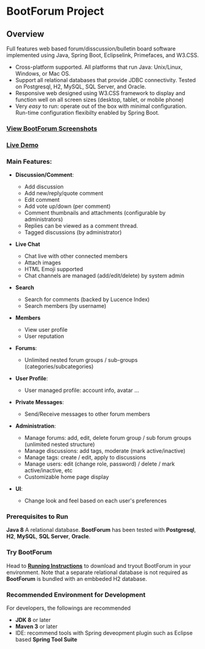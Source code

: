# BootForum Project

## Overview
Full features web based forum/disscussion/bulletin board software implemented using Java, Spring Boot, Eclipselink, Primefaces, and W3.CSS.

* Cross-platform supported. All platforms that run Java: Unix/Linux, Windows, or Mac OS.
* Support all relational databases that provide JDBC connectivity. Tested on Postgresql, H2, MySQL, SQL Server, and Oracle.
* Responsive web designed using W3.CSS framework to display and function well on all screen sizes (desktop, tablet, or mobile phone)
* Very _easy_ to run: operate out of the box with minimal configuration. Run-time configuration flexibilty enabled by Spring Boot.

###  [**View BootForum Screenshots**](Screenshots.md "Screenshots")

### [**Live Demo**](http://www.softwareprincipals.com:8080/BootForum "BootForum Demo")

### Main Features:

* **Discussion/Comment**:
  * Add discussion
  * Add new/reply/quote comment
  * Edit comment
  * Add vote up/down (per comment)
  * Comment thumbnails and attachments (configurable by administrators)
  * Replies can be viewed as a comment thread.
  * Tagged discussions (by administrator)

* **Live Chat**
  * Chat live with other connected members
  * Attach images
  * HTML Emoji supported
  * Chat channels are managed (add/edit/delete) by system admin

* **Search**
  * Search for comments (backed by Lucence Index)
  * Search members (by username)

* **Members**
  * View user profile
  * User reputation

* **Forums**:
  * Unlimited nested forum groups / sub-groups (categories/subcategories)

* **User Profile**:
  * User managed profile: account info, avatar ...

* **Private Messages**:
  * Send/Receive messages to other forum members 

* **Administration**:
  * Manage forums: add, edit, delete forum group / sub forum groups (unlimited nested structure)
  * Manage discussions: add tags, moderate (mark active/inactive)
  * Manage tags: create / edit, apply to discussions
  * Manage users: edit (change role, password) / delete / mark active/inactive, etc
  * Customizable home page display

* **UI**: 
  * Change look and feel based on each user's preferences
  
### Prerequisites to Run
**Java 8**
A relational database. **BootForum** has been tested with **Postgresql**, **H2**, **MySQL**, **SQL Server**, **Oracle**.

### Try BootForum
Head to [**Running Instructions**](Running.md "Running Instructions") to download and tryout BootForum in your environment. Note that a separate relational database is not required as **BootForum** is bundled with an embbeded H2 database.

### Recommended Environment for Development
For developers, the followings are recommended
* **JDK 8** or later
* **Maven 3** or later
* IDE: recommend tools with Spring deveopment plugin such as Eclipse based **Spring Tool Suite**
